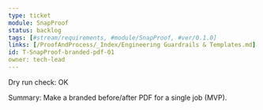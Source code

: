 ```yaml
---
type: ticket
module: SnapProof
status: backlog
tags: [#stream/requirements, #module/SnapProof, #ver/0.1.0]
links: [/ProofAndProcess/_Index/Engineering Guardrails & Templates.md]
id: T-SnapProof-branded-pdf-01
owner: tech-lead
---
```


Dry run check: OK

Summary: Make a branded before/after PDF for a single job (MVP).